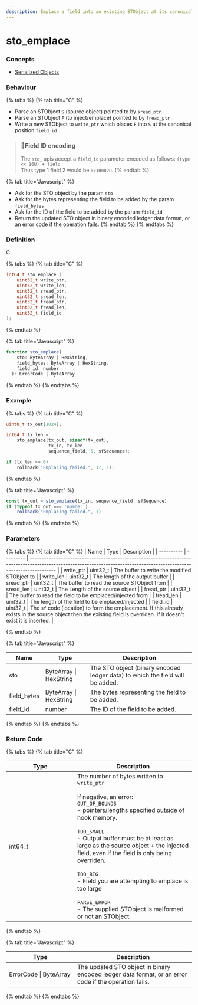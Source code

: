 ```yaml
---
description: Emplace a field into an existing STObject at its canonical placement
---
```


# sto\_emplace

### Concepts

* [Serialized Objects](../../../concepts/serialized-objects.md)

### Behaviour

{% tabs %}
{% tab title="C" %}
* Parse an STObject `S` (source object) pointed to by `sread_ptr`
* Parse an STObject `F` (to inject/emplace) pointed to by `fread_ptr`
* Write a new STObject to `write_ptr` which places `F` into `S` at the canonical position `field_id`

> ### 🚧Field ID encoding
>
> The `sto_` apis accept a `field_id` parameter encoded as follows: `(type << 16U) + field`\
> Thus type 1 field 2 would be `0x10002U`.
{% endtab %}

{% tab title="Javascript" %}
* Ask for the STO object by the param `sto`
* Ask for the bytes representing the field to be added by the param `field_bytes`
* Ask for the ID of the field to be added by the param `field_id`
* Return the updated STO object in binary encoded ledger data format, or an error code if the operation fails.
{% endtab %}
{% endtabs %}

### Definition

C

{% tabs %}
{% tab title="C" %}
```c
int64_t sto_emplace (
    uint32_t write_ptr,
    uint32_t write_len,
    uint32_t sread_ptr,
    uint32_t sread_len,
    uint32_t fread_ptr,
    uint32_t fread_len,
    uint32_t field_id
);
```


{% endtab %}

{% tab title="Javascript" %}
```javascript
function sto_emplace(
    sto: ByteArray | HexString,
    field_bytes: ByteArray | HexString,
    field_id: number
  ): ErrorCode | ByteArray
```
{% endtab %}
{% endtabs %}



### Example

{% tabs %}
{% tab title="C" %}
```c
uint8_t tx_out[1024];

int64_t tx_len =
    sto_emplace(tx_out, sizeof(tx_out),
                tx_in, tx_len,
                sequence_field, 5, sfSequence);

if (tx_len <= 0)
    rollback("Emplacing failed.", 17, 1);
```


{% endtab %}

{% tab title="Javascript" %}
```javascript
const tx_out = sto_emplace(tx_in, sequence_field, sfSequence)
if (typeof tx_out === 'number')
    rollback("Emplacing failed.", 1)
```
{% endtab %}
{% endtabs %}



### Parameters

{% tabs %}
{% tab title="C" %}
| Name       | Type      | Description                                                                                                                                                             |
| ---------- | --------- | ----------------------------------------------------------------------------------------------------------------------------------------------------------------------- |
| write\_ptr | uint32\_t | The buffer to write the modified STObject to                                                                                                                            |
| write\_len | uint32\_t | The length of the output buffer                                                                                                                                         |
| sread\_ptr | uint32\_t | The buffer to read the source STObject from                                                                                                                             |
| sread\_len | uint32\_t | The Length of the source object                                                                                                                                         |
| fread\_ptr | uint32\_t | The buffer to read the field to be emplaced/injected from                                                                                                               |
| fread\_len | uint32\_t | The length of the field to be emplaced/injected                                                                                                                         |
| field\_id  | uint32\_t | The `sf` code (location) to form the emplacement. If this already exists in the source object then the existing field is overriden. If it doesn't exist it is inserted. |


{% endtab %}

{% tab title="Javascript" %}


| Name         | Type                   | Description                                                                   |
| ------------ | ---------------------- | ----------------------------------------------------------------------------- |
| sto          | ByteArray \| HexString | The STO object (binary encoded ledger data) to which the field will be added. |
| field\_bytes | ByteArray \| HexString | The bytes representing the field to be added.                                 |
| field\_id    | number                 | The ID of the field to be added.                                              |
{% endtab %}
{% endtabs %}



### Return Code

{% tabs %}
{% tab title="C" %}
<table><thead><tr><th width="169">Type</th><th>Description</th></tr></thead><tbody><tr><td>int64_t</td><td>The number of bytes written to <code>write_ptr</code><br><br>If negative, an error:<br><code>OUT_OF_BOUNDS</code><br>- pointers/lengths specified outside of hook memory.<br><br><code>TOO_SMALL</code><br>- Output buffer must be at least as large as the source object + the injected field, even if the field is only being overriden.<br><br><code>TOO_BIG</code><br>- Field you are attempting to emplace is too large<br><br><code>PARSE_ERROR</code><br>- The supplied STObject is malformed or not an STObject.</td></tr></tbody></table>


{% endtab %}

{% tab title="Javascript" %}


<table><thead><tr><th width="169">Type</th><th>Description</th></tr></thead><tbody><tr><td>ErrorCode | ByteArray</td><td>The updated STO object in binary encoded ledger data format, or an error code if the operation fails.</td></tr></tbody></table>
{% endtab %}
{% endtabs %}

